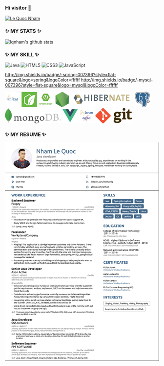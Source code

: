 ### Hi visitor 👋
<!-- <img src="https://capsule-render.vercel.app/api?type=wave&color=F1E1A6&height=300&section=header&text=call%20me%20Tý%20Chuột&fontSize=70&fontColor=white" /> -->
[![Le Quoc Nham](https://img.shields.io/badge/-Le%20Quoc%20Nham-blue?style=flat-square&logo=Linkedin&logoColor=white&link=https://www.linkedin.com/in/nhamlq//)](https://www.linkedin.com/in/nhamlq/)

### ✨ MY STATS ✨

![lqnham's github stats](https://github-readme-stats.vercel.app/api?username=lqnham&show_icons=true&theme=great-gatsby)

### ✨ MY SKILL ✨

![Java](http://img.shields.io/badge/-Java-007396?style=flat-square&logo=java&logoColor=ffffff)
![HTML5](https://img.shields.io/badge/-HTML5-%23E44D27?style=flat-square&logo=html5&logoColor=ffffff)
![CSS3](https://img.shields.io/badge/-CSS3-%231572B6?style=flat-square&logo=css3)
![JavaScript](https://img.shields.io/badge/-JavaScript-%23F7DF1C?style=flat-square&logo=javascript&logoColor=000000&labelColor=%23F7DF1C&color=%23FFCE5A)

http://img.shields.io/badge/-spring-007396?style=flat-square&logo=spring&logoColor=ffffff
http://img.shields.io/badge/-mysql-007396?style=flat-square&logo=mysql&logoColor=ffffff

<code><img height="50" alt="Java" src="images/java.png"/></code>
<code><img height="50" alt="Spring" src="images/spring.png"/></code>
<code><img height="50" alt="SpringBoot" src="images/springboot.png"/></code>
<code><img height="50" alt="NodeJS" src="images/nodejs.png"/></code>
<code><img height="50" alt="Hibernate" src="images/hibernate.png"/></code>
<code><img height="50" alt="Postgres" src="images/postgres.png"/></code>
<code><img height="50" alt="MongoDB" src="images/mongodb.png"/></code>
<code><img height="50" alt="Vue" src="images/vue.png"/></code>
<code><img height="50" alt="Vue" src="images/images.png"/></code>
<code><img height="50" alt="Vue" src="images/git.png"/></code>

### ✨ MY RESUME ✨

<code><img alt="CV" src="cv20122020.jpg"/></code>

<!--
**lqnham/lqnham** is a ✨ _special_ ✨ repository because its `README.md` (this file) appears on your GitHub profile.
Here are some ideas to get you started:

- 🔭 I’m currently working on ...
- 🌱 I’m currently learning ...
- 👯 I’m looking to collaborate on ...
- 🤔 I’m looking for help with ...
- 💬 Ask me about ...
- 📫 How to reach me: ...
- 😄 Pronouns: ...
- ⚡ Fun fact: ...
-->
